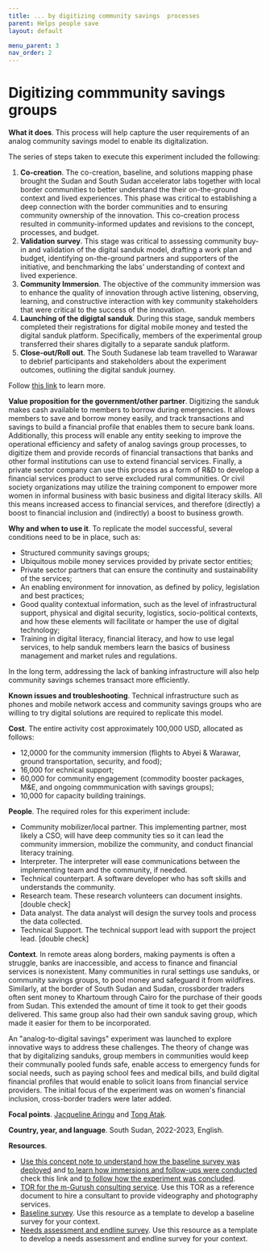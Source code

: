 ```yaml
---
title: ... by digitizing community savings  processes
parent: Helps people save
layout: default

menu_parent: 3
nav_order: 2
---
```


# Digitizing commmunity savings groups

**What it does**. 
This process will help capture the user requirements of an analog community savings model to enable its digitalization.

The series of steps taken to execute this experiment included the following:

1. **Co-creation**. The co-creation, baseline, and solutions mapping phase brought the Sudan and South Sudan accelerator labs together with local border communities to better understand the their on-the-ground context and lived experiences. This phase was critical to establishing a deep connection with the border communities and to ensuring community ownership of the innovation. This co-creation process resulted in community-informed updates and revisions to the concept, processes, and budget.
2. **Validation survey**. This stage was critical to assessing community buy-in and validation of the digital sanduk model, drafting a work plan and budget, identifying on-the-ground partners and supporters of the initiative, and benchmarking the labs' understanding of context and lived experience.
3. **Community Immersion**. The objective of the community immersion was to enhance the quality of innovation through active listening, observing, learning, and constructive interaction with key community stakeholders that were critical to the success of the innovation.  
4. **Launching of the digigtal sanduk**. During this stage, sanduk members completed their registrations for digital mobile money and tested the digital sanduk platform. Specifically, members of the experimental group transferred their shares digitally to a separate sanduk platform.
5. **Close-out/Roll out**. The South Sudanese lab team travelled to Warawar to debrief participants and stakeholders about the experiment outcomes, outlining the digital sanduk journey. 

Follow [this link](https://github.com/UNDP-Accelerator-Labs/Financial-inclusion-toolkit/blob/main/3_Save/The%20Experiment%20Journey.pdf) to learn more.

**Value proposition for the government/other partner**.
Digitizing the sanduk makes cash available to members to borrow during emergencies. It allows members to save and borrow money easily, and track transactions and savings to build a financial profile that enables them to secure bank loans. Additionally, this process will enable any entity seeking to improve the operational efficiency and safety of analog savings group processes, to digitize them and provide records of financial transactions that banks and other formal institutions can use to extend financial services. Finally, a private sector company can use this process as a form of R&D to develop a financial services product to serve excluded rural communities. Or civil society organizations may utilize the training component to empower more women in informal business with basic business and digital literacy skills. All this means increased access to financial services, and therefore (directly) a boost to financial inclusion and (indirectly) a boost to business growth.   

**Why and when to use it**. To replicate the model successful, several conditions need to be in place, such as:
 - Structured community savings groups;
 - Ubiquitous mobile money services provided by private sector entities;
 - Private sector partners that can ensure the continuity and sustainability of the services;
 - An enabling environment for innovation, as defined by policy, legislation and best practices;
 - Good quality contextual information, such as the level of infrastructural support, physical and digital security, logistics, socio-political contexts, and how these elements will facilitate or hamper the use of digital technology;
 - Training in digital literacy, financial literacy, and how to use legal services, to help sanduk members learn the basics of business management and market rules and regulations.

In the long term, addressing the lack of banking infrastructure will also help community savings schemes transact more efficiently.

**Known issues and troubleshooting**. Technical infrastructure such as phones and mobile network access and community savings groups who are willing to try digital solutions are required to replicate this model.

**Cost**. 
The entire activity cost approximately 100,000 USD, allocated as follows:
 - 12,0000 for the community immersion (flights to Abyei & Warawar, ground transportation, security, and food); 
 - 16,000 for echnical support;
 - 60,000 for community engagement (commodity booster packages, M&E, and ongoing commmunication with savings groups);
 - 10,000 for capacity building trainings.

**People**.
The required roles for this experiment include:

 - Community mobilizer/local partner. This implementing partner, most likely a CSO, will have deep community ties so it can lead the community immersion, mobilize the community, and conduct financial literacy training.
 - Interpreter. The interpreter will ease communications between the implementing team and the community, if needed.
 - Technical counterpart. A software developer who has soft skills and understands the community.
 - Research team. These research volunteers can document insights. [double check]
 - Data analyst. The data analyst will design the survey tools and process the data collected.
 - Technical Support. The technical support lead with support the project lead. [double check]

**Context**. In remote areas along borders, making payments is often a struggle, banks are inaccessible, and access to finance and financial services is nonexistent. Many communities in rural settings use sanduks, or community savings groups, to pool money and safeguard it from wildfires. Similarly, at the border of South Sudan and Sudan, crossborder traders often sent money to Khartoum through Cairo for the purchase of their goods from Sudan. This extended the amount of time it took to get their goods delivered. This same group also had their own sanduk saving group, which made it easier for them to be incorporated.

An "analog-to-digital savings" experiment was launched to explore innovative ways to address these challenges. The theory of change was that by digitalizing sanduks, group members in communities would keep their communally pooled funds safe, enable access to emergency funds for social needs, such as paying school fees and medical bills, and build digital financial profiles that would enable to solicit loans from financial service providers. The initial focus of the experiment was on women's financial inclusion, cross-border traders were later added. 

**Focal points**. [Jacqueline Aringu](/Financial-inclusion-toolkit/contributors/Jacqueline-Poni-Aringu.html) and [Tong Atak](/Financial-inclusion-toolkit/contributors/Tong-Atak.html).

**Country, year, and language**.
South Sudan, 2022-2023, English.

**Resources**.

 - [Use this concept note to understand how the baseline survey was deployed](https://github.com/UNDP-Accelerator-Labs/Financial-inclusion-toolkit/blob/0a2ab4368bbc336c842e3026e6f9d45681ec6d79/3_Save/Concept%20Note_%20Baseline%20Survey%20and%20Sensitization%20(Sanduk%20Experiemnt).pdf) and [to learn how immersions and follow-ups were conducted](https://github.com/UNDP-Accelerator-Labs/Financial-inclusion-toolkit/blob/9c70b6f5fac189aae8c220bf804cc738751632d6/3_Save/The%20Experiment%20Journey.pdf) check this link and [to follow how the experiment was concluded](https://github.com/UNDP-Accelerator-Labs/Financial-inclusion-toolkit/blob/d704e97b84ab06ca1bcbb887c36b7aea23c10a7f/3_Save/Joint%20ABC%20and%20AccLab%20closing%20mission%20for%20the%20Digital%20Sanduk%20experiment.pdf).
 - [TOR for the m-Gurush consulting service](https://github.com/UNDP-Accelerator-Labs/Financial-inclusion-toolkit/blob/main/3_Save/TOR%20Video%20Documentation.pdf). Use this TOR as a reference document to hire a consultant to provide videography and photography services.
 - [Baseline survey](https://github.com/UNDP-Accelerator-Labs/Financial-inclusion-toolkit/blob/main/3_Save/Revised%20Sanduk%20Baseline%20Questionnare%202-March%202022.pdf). Use this resource as a template to develop a baseline survey for your context. 
 - [Needs assessment and endline survey](https://github.com/UNDP-Accelerator-Labs/Financial-inclusion-toolkit/blob/main/3_Save/Concept_%20Endline%20Survey%20of%20Sanduk.pdf). Use this resource as a template to develop a needs assessment and endline survey for your context.

